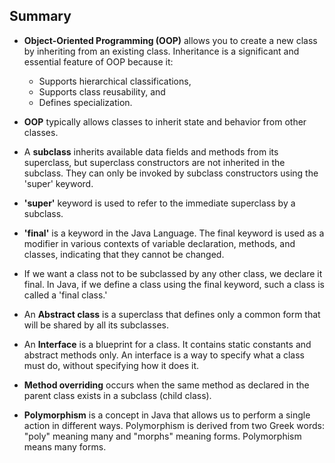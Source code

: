 ## Summary

- **Object-Oriented Programming (OOP)** allows you to create a new class by inheriting from an existing class. Inheritance is a significant and essential feature of OOP because it:
  - Supports hierarchical classifications,
  - Supports class reusability, and
  - Defines specialization.

- **OOP** typically allows classes to inherit state and behavior from other classes.

- A **subclass** inherits available data fields and methods from its superclass, but superclass constructors are not inherited in the subclass. They can only be invoked by subclass constructors using the 'super' keyword.

- **'super'** keyword is used to refer to the immediate superclass by a subclass.

- **'final'** is a keyword in the Java Language. The final keyword is used as a modifier in various contexts of variable declaration, methods, and classes, indicating that they cannot be changed.

- If we want a class not to be subclassed by any other class, we declare it final. In Java, if we define a class using the final keyword, such a class is called a 'final class.'

- An **Abstract class** is a superclass that defines only a common form that will be shared by all its subclasses.

- An **Interface** is a blueprint for a class. It contains static constants and abstract methods only. An interface is a way to specify what a class must do, without specifying how it does it.

- **Method overriding** occurs when the same method as declared in the parent class exists in a subclass (child class).

- **Polymorphism** is a concept in Java that allows us to perform a single action in different ways. Polymorphism is derived from two Greek words: "poly" meaning many and "morphs" meaning forms. Polymorphism means many forms.
